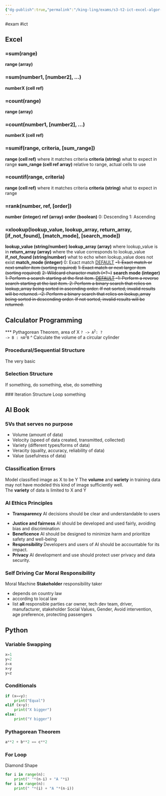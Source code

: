 ```yaml
---
{"dg-publish":true,"permalink":"/king-ling/exams/s3-t2-ict-excel-algor-ai-py/","created":"2025-03-26T23:38:37.014+08:00","updated":"2024-09-18T21:14:31.000+08:00"}
---
```


#exam #ict
## Excel
### =sum(range)
**range (array)**
### =sum(number1, \[number2], ...)
**numberX (cell ref)**
### =count(range)
**range (array)**
### =count(number1, \[number2], ...)
**numberX (cell ref)**
### =sumif(range, criteria, \[sum_range])
**range (cell ref)**
	where it matches criteria
**criteria (string)**
	what to expect in range
**sum_range (cell ref array)**
	relative to range, actual cells to use
### =countif(range, criteria)
**range (cell ref)**
	where it matches criteria
**criteria (string)**
	what to expect in range
### =rank(number, ref, \[order])
**number (integer)**
**ref (array)**
**order (boolean)**
	0: Descending
	1: Ascending

### =xlookup(lookup_value, lookup_array, return_array, \[if_not_found], \[match_mode], \[search_mode])
**lookup_value (string/number)**
**lookup_array (array)**
	where lookup_value is in
**return_array (array)**
	where the value corresponds to lookup_value
**if_not_found (string/number)**
	what to echo when lookup_value does not exist
**match_mode (integer)**
	0: Exact match <u>DEFAULT</u>
	~~-1: Exact match or next smaller item (sorting required)~~
	~~1: Exact match or next larger item (sorting required)~~
	~~2: Wildcard character match (\*\?\~)~~
**search mode (integer)**
	~~1: Perform a search starting at the first item. <u><s>DEFAULT</s></u>
	-1: Perform a reverse search starting at the last item.
	2: Perform a binary search that relies on lookup_array being sorted in ascending order. If not sorted, invalid results will be returned.
	-2: Perform a binary search that relies on lookup_array being sorted in descending order. If not sorted, invalid results will be returned.~~

## Calculator Programming
*** Pythagorean Theorem, area of X
<code>? -> A<sup>2</sup>: ? -> B : πA<sup>2</sup>B</code>
^ Calculate the volume of a circular cylinder
### Procedural/Sequential Structure
The very basic
<style> .container {font-family: sans-serif; text-align: center;} .button-wrapper button {z-index: 1;height: 40px; width: 100px; margin: 10px;padding: 5px;} .excalidraw .App-menu_top .buttonList { display: flex;} .excalidraw-wrapper { height: 800px; margin: 50px; position: relative;} :root[dir="ltr"] .excalidraw .layer-ui__wrapper .zen-mode-transition.App-menu_bottom--transition-left {transform: none;} </style><script src="https://cdn.jsdelivr.net/npm/react@17/umd/react.production.min.js"></script><script src="https://cdn.jsdelivr.net/npm/react-dom@17/umd/react-dom.production.min.js"></script><script type="text/javascript" src="https://cdn.jsdelivr.net/npm/@excalidraw/excalidraw@0/dist/excalidraw.production.min.js"></script><div id="ICT_Test_2024-06-17_2111.24.excalidraw.md1"></div><script>(function(){const InitialData={"type":"excalidraw","version":2,"source":"https://github.com/zsviczian/obsidian-excalidraw-plugin/releases/tag/2.2.6","elements":[{"type":"ellipse","version":182,"versionNonce":1946520293,"index":"a0","isDeleted":false,"id":"4Qzsb718tfaVCDS4umvCT","fillStyle":"solid","strokeWidth":2,"strokeStyle":"solid","roughness":1,"opacity":100,"angle":0,"x":-116.39987182617188,"y":-299.9111557006836,"strokeColor":"#1e1e1e","backgroundColor":"transparent","width":115.9111328125,"height":61.86663818359375,"seed":1827371749,"groupIds":[],"frameId":null,"roundness":{"type":2},"boundElements":[],"updated":1718629944427,"link":null,"locked":false},{"type":"text","version":90,"versionNonce":1882965381,"index":"a2","isDeleted":false,"id":"OwEWfi3r","fillStyle":"solid","strokeWidth":2,"strokeStyle":"solid","roughness":1,"opacity":100,"angle":0,"x":-86.53341674804688,"y":-279.2888717651367,"strokeColor":"#1e1e1e","backgroundColor":"transparent","width":49.21995544433594,"height":25,"seed":2128779403,"groupIds":[],"frameId":null,"roundness":null,"boundElements":[{"id":"04p13glqf6LIPwEbpuA3y","type":"arrow"}],"updated":1718629948631,"link":null,"locked":false,"fontSize":20,"fontFamily":1,"text":"Begin","rawText":"Begin","textAlign":"left","verticalAlign":"top","containerId":null,"originalText":"Begin","autoResize":true,"lineHeight":1.25},{"type":"arrow","version":47,"versionNonce":1564430885,"index":"a4","isDeleted":false,"id":"04p13glqf6LIPwEbpuA3y","fillStyle":"solid","strokeWidth":2,"strokeStyle":"solid","roughness":1,"opacity":100,"angle":0,"x":-55.955535888671875,"y":-239.46663665771484,"strokeColor":"#1e1e1e","backgroundColor":"transparent","width":7.1109619140625,"height":59.022186279296875,"seed":1799153221,"groupIds":[],"frameId":null,"roundness":{"type":2},"boundElements":[],"updated":1718629948631,"link":null,"locked":false,"startBinding":{"elementId":"OwEWfi3r","focus":-0.3545597283180009,"gap":14.822235107421875},"endBinding":null,"lastCommittedPoint":null,"startArrowhead":null,"endArrowhead":"arrow","points":[[0,0],[-7.1109619140625,59.022186279296875]]},{"type":"arrow","version":39,"versionNonce":1755665989,"index":"a7","isDeleted":false,"id":"Aiej-MrXc-h8oaCtro9Es","fillStyle":"solid","strokeWidth":2,"strokeStyle":"solid","roughness":1,"opacity":100,"angle":0,"x":-66.62216186523438,"y":-112.88884735107422,"strokeColor":"#1e1e1e","backgroundColor":"transparent","width":3.5555419921875,"height":64.00003051757812,"seed":784060517,"groupIds":[],"frameId":null,"roundness":{"type":2},"boundElements":[],"updated":1718630137117,"link":null,"locked":false,"startBinding":null,"endBinding":null,"lastCommittedPoint":null,"startArrowhead":null,"endArrowhead":"arrow","points":[[0,0],[-3.5555419921875,64.00003051757812]]},{"type":"rectangle","version":173,"versionNonce":1262112581,"index":"a8","isDeleted":false,"id":"E2br5AF81BIru2JEbirx1","fillStyle":"solid","strokeWidth":2,"strokeStyle":"solid","roughness":1,"opacity":100,"angle":0,"x":-132.04440307617188,"y":-51.733421325683594,"strokeColor":"#1e1e1e","backgroundColor":"transparent","width":141.5111083984375,"height":44.08892822265625,"seed":957525157,"groupIds":[],"frameId":null,"roundness":{"type":3},"boundElements":[],"updated":1718629982429,"link":null,"locked":false},{"type":"text","version":32,"versionNonce":1432230795,"index":"a9","isDeleted":false,"id":"yAN8kXaO","fillStyle":"solid","strokeWidth":2,"strokeStyle":"solid","roughness":1,"opacity":100,"angle":0,"x":-108.57772827148438,"y":-37.511131286621094,"strokeColor":"#1e1e1e","backgroundColor":"transparent","width":83.31991577148438,"height":25,"seed":1628981803,"groupIds":[],"frameId":null,"roundness":null,"boundElements":[{"id":"0Su-H6D66ebjvn2ft2Zsb","type":"arrow"}],"updated":1718630122482,"link":null,"locked":false,"fontSize":20,"fontFamily":1,"text":"A <- X+1","rawText":"A <- X+1","textAlign":"left","verticalAlign":"top","containerId":null,"originalText":"A <- X+1","autoResize":true,"lineHeight":1.25},{"type":"arrow","version":41,"versionNonce":1371893995,"index":"aA","isDeleted":false,"id":"0Su-H6D66ebjvn2ft2Zsb","fillStyle":"solid","strokeWidth":2,"strokeStyle":"solid","roughness":1,"opacity":100,"angle":0,"x":-76.03218611266017,"y":-8.355552673339844,"strokeColor":"#1e1e1e","backgroundColor":"transparent","width":8.698842606800795,"height":66.13336181640625,"seed":1282049477,"groupIds":[],"frameId":null,"roundness":{"type":2},"boundElements":[],"updated":1718630121276,"link":null,"locked":false,"startBinding":{"elementId":"yAN8kXaO","focus":0.26106520076272377,"gap":4.15557861328125},"endBinding":null,"lastCommittedPoint":null,"startArrowhead":null,"endArrowhead":"arrow","points":[[0,0],[8.698842606800795,66.13336181640625]]},{"type":"line","version":104,"versionNonce":118010277,"index":"aI","isDeleted":false,"id":"-GTGFXq04SHBaEwvZGHqI","fillStyle":"solid","strokeWidth":2,"strokeStyle":"solid","roughness":1,"opacity":100,"angle":0,"x":-117.11105346679688,"y":59.199989318847656,"strokeColor":"#1e1e1e","backgroundColor":"transparent","width":115.9111328125,"height":1.4222412109375,"seed":748210379,"groupIds":[],"frameId":null,"roundness":{"type":2},"boundElements":[],"updated":1718630091056,"link":null,"locked":false,"startBinding":null,"endBinding":null,"lastCommittedPoint":null,"startArrowhead":null,"endArrowhead":null,"points":[[0,0],[115.9111328125,1.4222412109375]]},{"type":"line","version":93,"versionNonce":511527467,"index":"aJ","isDeleted":false,"id":"0kZ4omKAarx-ooFz76JHt","fillStyle":"solid","strokeWidth":2,"strokeStyle":"solid","roughness":1,"opacity":100,"angle":0,"x":2.355621337890625,"y":59.911109924316406,"strokeColor":"#1e1e1e","backgroundColor":"transparent","width":22.04443359375,"height":49.06671142578125,"seed":1227834181,"groupIds":[],"frameId":null,"roundness":{"type":2},"boundElements":[],"updated":1718630113800,"link":null,"locked":false,"startBinding":null,"endBinding":null,"lastCommittedPoint":null,"startArrowhead":null,"endArrowhead":null,"points":[[0,0],[-22.04443359375,49.06671142578125]]},{"type":"line","version":82,"versionNonce":488606187,"index":"aK","isDeleted":false,"id":"1j_OqK6cHZ5XNbEOikjph","fillStyle":"solid","strokeWidth":2,"strokeStyle":"solid","roughness":1,"opacity":100,"angle":0,"x":-119.95553588867188,"y":65.6000747680664,"strokeColor":"#1e1e1e","backgroundColor":"transparent","width":27.7332763671875,"height":41.95562744140625,"seed":1004197093,"groupIds":[],"frameId":null,"roundness":{"type":2},"boundElements":[],"updated":1718630103563,"link":null,"locked":false,"startBinding":null,"endBinding":null,"lastCommittedPoint":null,"startArrowhead":null,"endArrowhead":null,"points":[[0,0],[-27.7332763671875,41.95562744140625]]},{"type":"line","version":166,"versionNonce":2054779915,"index":"aL","isDeleted":false,"id":"SRgNIBFv_Vu0P_NG_0VTx","fillStyle":"solid","strokeWidth":2,"strokeStyle":"solid","roughness":1,"opacity":100,"angle":0,"x":-147.68881225585938,"y":106.84452056884766,"strokeColor":"#1e1e1e","backgroundColor":"transparent","width":131.5556640625,"height":2.844482421875,"seed":1074599051,"groupIds":[],"frameId":null,"roundness":{"type":2},"boundElements":[],"updated":1718630116817,"link":null,"locked":false,"startBinding":null,"endBinding":null,"lastCommittedPoint":null,"startArrowhead":null,"endArrowhead":null,"points":[[0,0],[131.5556640625,2.844482421875]]},{"type":"text","version":20,"versionNonce":347073445,"index":"aM","isDeleted":false,"id":"L29m4mSR","fillStyle":"solid","strokeWidth":2,"strokeStyle":"solid","roughness":1,"opacity":100,"angle":0,"x":-113.55538940429688,"y":77.68888092041016,"strokeColor":"#1e1e1e","backgroundColor":"transparent","width":92.81990051269531,"height":25,"seed":1926191621,"groupIds":[],"frameId":null,"roundness":null,"boundElements":[{"id":"yz1cBa8dnDIQzGDhWFCZf","type":"arrow"}],"updated":1718630151236,"link":null,"locked":false,"fontSize":20,"fontFamily":1,"text":"Output A","rawText":"Output A","textAlign":"left","verticalAlign":"top","containerId":null,"originalText":"Output A","autoResize":true,"lineHeight":1.25},{"type":"line","version":171,"versionNonce":509006507,"index":"aN","isDeleted":false,"id":"jTlGhRVBnFWCLQfPh4u8Q","fillStyle":"solid","strokeWidth":2,"strokeStyle":"solid","roughness":1,"opacity":100,"angle":0,"x":-104.5716975003481,"y":-168.32465351567603,"strokeColor":"#1e1e1e","backgroundColor":"transparent","width":115.9111328125,"height":1.4222412109375,"seed":1669958597,"groupIds":[],"frameId":null,"roundness":{"type":2},"boundElements":[],"updated":1718630139976,"link":null,"locked":false,"startBinding":null,"endBinding":null,"lastCommittedPoint":null,"startArrowhead":null,"endArrowhead":null,"points":[[0,0],[115.9111328125,1.4222412109375]]},{"type":"line","version":160,"versionNonce":1423787339,"index":"aO","isDeleted":false,"id":"8UT2-fMXhzCkOBbFbTbB9","fillStyle":"solid","strokeWidth":2,"strokeStyle":"solid","roughness":1,"opacity":100,"angle":0,"x":14.89497730433942,"y":-167.61353291020728,"strokeColor":"#1e1e1e","backgroundColor":"transparent","width":22.04443359375,"height":49.06671142578125,"seed":1347275557,"groupIds":[],"frameId":null,"roundness":{"type":2},"boundElements":[],"updated":1718630139976,"link":null,"locked":false,"startBinding":null,"endBinding":null,"lastCommittedPoint":null,"startArrowhead":null,"endArrowhead":null,"points":[[0,0],[-22.04443359375,49.06671142578125]]},{"type":"line","version":149,"versionNonce":1664902123,"index":"aP","isDeleted":false,"id":"pyka8JkOFbil9uU9lRB6A","fillStyle":"solid","strokeWidth":2,"strokeStyle":"solid","roughness":1,"opacity":100,"angle":0,"x":-107.4161799222231,"y":-161.92456806645728,"strokeColor":"#1e1e1e","backgroundColor":"transparent","width":27.7332763671875,"height":41.95562744140625,"seed":1293098629,"groupIds":[],"frameId":null,"roundness":{"type":2},"boundElements":[],"updated":1718630139976,"link":null,"locked":false,"startBinding":null,"endBinding":null,"lastCommittedPoint":null,"startArrowhead":null,"endArrowhead":null,"points":[[0,0],[-27.7332763671875,41.95562744140625]]},{"type":"line","version":233,"versionNonce":561950347,"index":"aQ","isDeleted":false,"id":"euUNY06sjFKj4-9XrjNIr","fillStyle":"solid","strokeWidth":2,"strokeStyle":"solid","roughness":1,"opacity":100,"angle":0,"x":-135.1494562894106,"y":-120.68012226567603,"strokeColor":"#1e1e1e","backgroundColor":"transparent","width":131.5556640625,"height":2.844482421875,"seed":1620510181,"groupIds":[],"frameId":null,"roundness":{"type":2},"boundElements":[],"updated":1718630139976,"link":null,"locked":false,"startBinding":null,"endBinding":null,"lastCommittedPoint":null,"startArrowhead":null,"endArrowhead":null,"points":[[0,0],[131.5556640625,2.844482421875]]},{"type":"text","version":110,"versionNonce":1324546027,"index":"aR","isDeleted":false,"id":"IrMZ94ST","fillStyle":"solid","strokeWidth":2,"strokeStyle":"solid","roughness":1,"opacity":100,"angle":0,"x":-102.4382746487856,"y":-153.39133442387916,"strokeColor":"#1e1e1e","backgroundColor":"transparent","width":90.68659973144531,"height":25,"seed":1575420229,"groupIds":[],"frameId":null,"roundness":null,"boundElements":[],"updated":1718630146441,"link":null,"locked":false,"fontSize":20,"fontFamily":1,"text":"Input X","rawText":"Input X","textAlign":"left","verticalAlign":"top","containerId":null,"originalText":"Input X","autoResize":false,"lineHeight":1.25},{"type":"arrow","version":33,"versionNonce":1841675333,"index":"ad","isDeleted":false,"id":"yz1cBa8dnDIQzGDhWFCZf","fillStyle":"solid","strokeWidth":2,"strokeStyle":"solid","roughness":1,"opacity":100,"angle":0,"x":-90.80001831054688,"y":109.68888092041016,"strokeColor":"#1e1e1e","backgroundColor":"transparent","width":7.822265625,"height":64.71112060546875,"seed":992526245,"groupIds":[],"frameId":null,"roundness":{"type":2},"boundElements":[],"updated":1718630151236,"link":null,"locked":false,"startBinding":{"elementId":"L29m4mSR","focus":0.5428051019041145,"gap":7},"endBinding":null,"lastCommittedPoint":null,"startArrowhead":null,"endArrowhead":"arrow","points":[[0,0],[7.822265625,64.71112060546875]]},{"type":"ellipse","version":55,"versionNonce":1519685355,"index":"ae","isDeleted":false,"id":"8L8QMKGPoVszv7oUDEJ-W","fillStyle":"solid","strokeWidth":2,"strokeStyle":"solid","roughness":1,"opacity":100,"angle":0,"x":-151.24435424804688,"y":176.53336334228516,"strokeColor":"#1e1e1e","backgroundColor":"transparent","width":169.9554443359375,"height":76.0888671875,"seed":1901932293,"groupIds":[],"frameId":null,"roundness":{"type":2},"boundElements":[],"updated":1718630153986,"link":null,"locked":false},{"type":"text","version":17,"versionNonce":1044738565,"index":"af","isDeleted":false,"id":"W5eazoZH","fillStyle":"solid","strokeWidth":2,"strokeStyle":"solid","roughness":1,"opacity":100,"angle":0,"x":-84.39974975585938,"y":202.84439849853516,"strokeColor":"#1e1e1e","backgroundColor":"transparent","width":34.19996643066406,"height":25,"seed":1922660747,"groupIds":[],"frameId":null,"roundness":null,"boundElements":[],"updated":1718630161122,"link":null,"locked":false,"fontSize":20,"fontFamily":1,"text":"End","rawText":"End","textAlign":"left","verticalAlign":"top","containerId":null,"originalText":"End","autoResize":true,"lineHeight":1.25}],"appState":{"theme":"dark","viewBackgroundColor":"#ffffff","currentItemStrokeColor":"#1e1e1e","currentItemBackgroundColor":"transparent","currentItemFillStyle":"solid","currentItemStrokeWidth":2,"currentItemStrokeStyle":"solid","currentItemRoughness":1,"currentItemOpacity":100,"currentItemFontFamily":1,"currentItemFontSize":20,"currentItemTextAlign":"left","currentItemStartArrowhead":null,"currentItemEndArrowhead":"arrow","scrollX":368.2889099121094,"scrollY":511.4666748046875,"zoom":{"value":1},"currentItemRoundness":"round","gridSize":null,"gridColor":{"Bold":"#C9C9C9FF","Regular":"#EDEDEDFF"},"currentStrokeOptions":null,"previousGridSize":null,"frameRendering":{"enabled":true,"clip":true,"name":true,"outline":true},"objectsSnapModeEnabled":false},"files":{}};InitialData.scrollToContent=true;App=()=>{const e=React.useRef(null),t=React.useRef(null),[n,i]=React.useState({width:void 0,height:void 0});return React.useEffect(()=>{i({width:t.current.getBoundingClientRect().width,height:t.current.getBoundingClientRect().height});const e=()=>{i({width:t.current.getBoundingClientRect().width,height:t.current.getBoundingClientRect().height})};return window.addEventListener("resize",e),()=>window.removeEventListener("resize",e)},[t]),React.createElement(React.Fragment,null,React.createElement("div",{className:"excalidraw-wrapper",ref:t},React.createElement(ExcalidrawLib.Excalidraw,{ref:e,width:n.width,height:n.height,initialData:InitialData,viewModeEnabled:!0,zenModeEnabled:!0,gridModeEnabled:!1})))},excalidrawWrapper=document.getElementById("ICT_Test_2024-06-17_2111.24.excalidraw.md1");ReactDOM.render(React.createElement(App),excalidrawWrapper);})();</script>
### Selection Structure
If something, do something, else, do something
<div id="ICT_Test_2024-06-17_2118.23.excalidraw.md2"></div><script>(function(){const InitialData={"type":"excalidraw","version":2,"source":"https://github.com/zsviczian/obsidian-excalidraw-plugin/releases/tag/2.9.2","elements":[{"type":"ellipse","version":62,"versionNonce":776479845,"index":"a0","isDeleted":false,"id":"BAFPS91PsKOVQUXGAlSd2","fillStyle":"solid","strokeWidth":2,"strokeStyle":"solid","roughness":1,"opacity":100,"angle":0,"x":-140.57760620117188,"y":-130.31111907958984,"strokeColor":"#1e1e1e","backgroundColor":"transparent","width":144.35546875,"height":68.977783203125,"seed":2102883429,"groupIds":[],"frameId":null,"roundness":{"type":2},"boundElements":[{"id":"BDGxIW0b9HuwbOmPWSRaW","type":"arrow"}],"updated":1718630394820,"link":null,"locked":false},{"type":"text","version":32,"versionNonce":604254379,"index":"a2","isDeleted":false,"id":"yuJX2d9a","fillStyle":"solid","strokeWidth":2,"strokeStyle":"solid","roughness":1,"opacity":100,"angle":0,"x":-98.62216186523438,"y":-106.84444427490234,"strokeColor":"#1e1e1e","backgroundColor":"transparent","width":49.21995544433594,"height":25,"seed":1160760421,"groupIds":[],"frameId":null,"roundness":null,"boundElements":[],"updated":1743075956065,"link":null,"locked":false,"fontSize":20,"fontFamily":1,"text":"Begin","rawText":"Begin","textAlign":"left","verticalAlign":"top","containerId":null,"originalText":"Begin","autoResize":true,"lineHeight":1.25},{"type":"arrow","version":32,"versionNonce":774245637,"index":"a3","isDeleted":false,"id":"BDGxIW0b9HuwbOmPWSRaW","fillStyle":"solid","strokeWidth":2,"strokeStyle":"solid","roughness":1,"opacity":100,"angle":0,"x":-71.59982299804688,"y":-59.91112518310547,"strokeColor":"#1e1e1e","backgroundColor":"transparent","width":1.422119140625,"height":66.84445190429688,"seed":1805755333,"groupIds":[],"frameId":null,"roundness":{"type":2},"boundElements":[],"updated":1718630394820,"link":null,"locked":false,"startBinding":{"elementId":"BAFPS91PsKOVQUXGAlSd2","focus":0.054916615692871276,"gap":1.4557977422987136},"endBinding":null,"lastCommittedPoint":null,"startArrowhead":null,"endArrowhead":"arrow","points":[[0,0],[1.422119140625,66.84445190429688]]},{"type":"diamond","version":110,"versionNonce":530859685,"index":"a4","isDeleted":false,"id":"LDzsnk1iiUdANZ2YAXcwY","fillStyle":"solid","strokeWidth":2,"strokeStyle":"solid","roughness":1,"opacity":100,"angle":0,"x":-139.15548706054688,"y":5.511116027832031,"strokeColor":"#1e1e1e","backgroundColor":"transparent","width":137.95556640625,"height":66.13333129882812,"seed":1156599749,"groupIds":[],"frameId":null,"roundness":{"type":2},"boundElements":[],"updated":1718630424527,"link":null,"locked":false},{"type":"text","version":39,"versionNonce":840221573,"index":"a5","isDeleted":false,"id":"zCTAcaR7","fillStyle":"solid","strokeWidth":2,"strokeStyle":"solid","roughness":1,"opacity":100,"angle":0,"x":-112.13339233398438,"y":26.133338928222656,"strokeColor":"#1e1e1e","backgroundColor":"transparent","width":85.159912109375,"height":25,"seed":1320913547,"groupIds":[],"frameId":null,"roundness":null,"boundElements":[],"updated":1743075956065,"link":null,"locked":false,"fontSize":20,"fontFamily":1,"text":"Condition","rawText":"Condition","textAlign":"left","verticalAlign":"top","containerId":null,"originalText":"Condition","autoResize":true,"lineHeight":1.25},{"type":"line","version":30,"versionNonce":221908965,"index":"a6","isDeleted":false,"id":"EnYEApBAdcHGWAY8fvGQi","fillStyle":"solid","strokeWidth":2,"strokeStyle":"solid","roughness":1,"opacity":100,"angle":0,"x":-190.35556030273438,"y":41.77777862548828,"strokeColor":"#1e1e1e","backgroundColor":"transparent","width":54.7557373046875,"height":0.71112060546875,"seed":1970555237,"groupIds":[],"frameId":null,"roundness":{"type":2},"boundElements":[],"updated":1718630421975,"link":null,"locked":false,"startBinding":null,"endBinding":null,"lastCommittedPoint":null,"startArrowhead":null,"endArrowhead":null,"points":[[0,0],[54.7557373046875,-0.71112060546875]]},{"type":"line","version":23,"versionNonce":563961061,"index":"a7","isDeleted":false,"id":"ugioLFQU-ogbAS6xCI9Os","fillStyle":"solid","strokeWidth":2,"strokeStyle":"solid","roughness":1,"opacity":100,"angle":0,"x":-2.622161865234375,"y":41.06665802001953,"strokeColor":"#1e1e1e","backgroundColor":"transparent","width":64.7110595703125,"height":0.7110595703125,"seed":1930308101,"groupIds":[],"frameId":null,"roundness":{"type":2},"boundElements":[],"updated":1718630426255,"link":null,"locked":false,"startBinding":null,"endBinding":null,"lastCommittedPoint":null,"startArrowhead":null,"endArrowhead":null,"points":[[0,0],[64.7110595703125,-0.7110595703125]]},{"type":"arrow","version":60,"versionNonce":1080186885,"index":"a8","isDeleted":false,"id":"6nXEQDA1qZ4_7WT-yDsS6","fillStyle":"solid","strokeWidth":2,"strokeStyle":"solid","roughness":1,"opacity":100,"angle":0,"x":-193.91110229492188,"y":39.644447326660156,"strokeColor":"#1e1e1e","backgroundColor":"transparent","width":2.13330078125,"height":78.22222900390625,"seed":2047506501,"groupIds":[],"frameId":null,"roundness":{"type":2},"boundElements":[],"updated":1718630430661,"link":null,"locked":false,"startBinding":null,"endBinding":null,"lastCommittedPoint":null,"startArrowhead":null,"endArrowhead":"arrow","points":[[0,0],[2.13330078125,78.22222900390625]]},{"type":"arrow","version":45,"versionNonce":124372101,"index":"a9","isDeleted":false,"id":"Kxp7VsZSqpm6mQSlXG4Iw","fillStyle":"solid","strokeWidth":2,"strokeStyle":"solid","roughness":1,"opacity":100,"angle":0,"x":66.35562133789062,"y":41.77777862548828,"strokeColor":"#1e1e1e","backgroundColor":"transparent","width":3.5555419921875,"height":82.4888916015625,"seed":1757613925,"groupIds":[],"frameId":null,"roundness":{"type":2},"boundElements":[],"updated":1718630435306,"link":null,"locked":false,"startBinding":null,"endBinding":null,"lastCommittedPoint":null,"startArrowhead":null,"endArrowhead":"arrow","points":[[0,0],[3.5555419921875,82.4888916015625]]},{"type":"rectangle","version":107,"versionNonce":1792829995,"index":"aB","isDeleted":false,"id":"FfSYnTkAJ2y7LHcy9IlFi","fillStyle":"solid","strokeWidth":2,"strokeStyle":"solid","roughness":1,"opacity":100,"angle":0,"x":-244.39999389648438,"y":124.26667022705078,"strokeColor":"#1e1e1e","backgroundColor":"transparent","width":121.5999755859375,"height":71.11111450195312,"seed":1860599877,"groupIds":[],"frameId":null,"roundness":{"type":3},"boundElements":[],"updated":1718630450312,"link":null,"locked":false},{"type":"text","version":64,"versionNonce":959374155,"index":"aC","isDeleted":false,"id":"IkIHTiV6","fillStyle":"solid","strokeWidth":2,"strokeStyle":"solid","roughness":1,"opacity":100,"angle":0,"x":-233.73336791992188,"y":132.80005645751953,"strokeColor":"#1e1e1e","backgroundColor":"transparent","width":99.33988952636719,"height":50,"seed":1002695883,"groupIds":[],"frameId":null,"roundness":null,"boundElements":[],"updated":1743075956065,"link":null,"locked":false,"fontSize":20,"fontFamily":1,"text":"Processing\nStep","rawText":"Processing\nStep","textAlign":"left","verticalAlign":"top","containerId":null,"originalText":"Processing\nStep","autoResize":true,"lineHeight":1.25},{"type":"rectangle","version":208,"versionNonce":1627669381,"index":"aD","isDeleted":false,"id":"bK2tlZToVwyjtKZMeedIQ","fillStyle":"solid","strokeWidth":2,"strokeStyle":"solid","roughness":1,"opacity":100,"angle":0,"x":10.533416748046875,"y":126.39995574951172,"strokeColor":"#1e1e1e","backgroundColor":"transparent","width":121.5999755859375,"height":71.11111450195312,"seed":1146365515,"groupIds":[],"frameId":null,"roundness":{"type":3},"boundElements":[],"updated":1718630467363,"link":null,"locked":false},{"type":"text","version":165,"versionNonce":1612450533,"index":"aE","isDeleted":false,"id":"MOuqfwsN","fillStyle":"solid","strokeWidth":2,"strokeStyle":"solid","roughness":1,"opacity":100,"angle":0,"x":21.200042724609375,"y":134.93334197998047,"strokeColor":"#1e1e1e","backgroundColor":"transparent","width":99.33988952636719,"height":50,"seed":1664034027,"groupIds":[],"frameId":null,"roundness":null,"boundElements":[],"updated":1743075956066,"link":null,"locked":false,"fontSize":20,"fontFamily":1,"text":"Processing\nStep","rawText":"Processing\nStep","textAlign":"left","verticalAlign":"top","containerId":null,"originalText":"Processing\nStep","autoResize":true,"lineHeight":1.25},{"type":"line","version":88,"versionNonce":2062964971,"index":"aH","isDeleted":false,"id":"KCokbfXEpwsWS--h3ysZe","fillStyle":"solid","strokeWidth":2,"strokeStyle":"solid","roughness":1,"opacity":100,"angle":0,"x":-186.08871459960938,"y":195.3777847290039,"strokeColor":"#1e1e1e","backgroundColor":"transparent","width":1.42236328125,"height":77.5111083984375,"seed":1208320811,"groupIds":[],"frameId":null,"roundness":{"type":2},"boundElements":[],"updated":1718630476717,"link":null,"locked":false,"startBinding":null,"endBinding":null,"lastCommittedPoint":null,"startArrowhead":null,"endArrowhead":null,"points":[[0,0],[-1.42236328125,77.5111083984375]]},{"type":"line","version":36,"versionNonce":455340235,"index":"aI","isDeleted":false,"id":"4H2uWcwvc7IjZPI-OEfap","fillStyle":"solid","strokeWidth":2,"strokeStyle":"solid","roughness":1,"opacity":100,"angle":0,"x":-188.22213745117188,"y":275.73331451416016,"strokeColor":"#1e1e1e","backgroundColor":"transparent","width":124.4443359375,"height":3.55560302734375,"seed":2016543627,"groupIds":[],"frameId":null,"roundness":{"type":2},"boundElements":[],"updated":1718630479248,"link":null,"locked":false,"startBinding":null,"endBinding":null,"lastCommittedPoint":null,"startArrowhead":null,"endArrowhead":null,"points":[[0,0],[124.4443359375,3.55560302734375]]},{"type":"line","version":40,"versionNonce":1622501163,"index":"aJ","isDeleted":false,"id":"bFpBv3VsBl5HlP_pagg3R","fillStyle":"solid","strokeWidth":2,"strokeStyle":"solid","roughness":1,"opacity":100,"angle":0,"x":76.31118774414062,"y":201.7778091430664,"strokeColor":"#1e1e1e","backgroundColor":"transparent","width":0.711181640625,"height":78.22216796875,"seed":312581995,"groupIds":[],"frameId":null,"roundness":{"type":2},"boundElements":[],"updated":1718630480661,"link":null,"locked":false,"startBinding":null,"endBinding":null,"lastCommittedPoint":null,"startArrowhead":null,"endArrowhead":null,"points":[[0,0],[-0.711181640625,78.22216796875]]},{"type":"line","version":41,"versionNonce":2123423787,"index":"aK","isDeleted":false,"id":"m3BgjdlndojLOSBUqwlR3","fillStyle":"solid","strokeWidth":2,"strokeStyle":"solid","roughness":1,"opacity":100,"angle":0,"x":75.60000610351562,"y":279.9999771118164,"strokeColor":"#1e1e1e","backgroundColor":"transparent","width":142.933349609375,"height":2.84442138671875,"seed":1735739851,"groupIds":[],"frameId":null,"roundness":{"type":2},"boundElements":[],"updated":1718630482830,"link":null,"locked":false,"startBinding":null,"endBinding":null,"lastCommittedPoint":null,"startArrowhead":null,"endArrowhead":null,"points":[[0,0],[-142.933349609375,-2.84442138671875]]},{"type":"arrow","version":54,"versionNonce":1312817995,"index":"aL","isDeleted":false,"id":"oZHXGePjYMrmALrfxKzCH","fillStyle":"solid","strokeWidth":2,"strokeStyle":"solid","roughness":1,"opacity":100,"angle":0,"x":-66.62216186523438,"y":279.9999771118164,"strokeColor":"#1e1e1e","backgroundColor":"transparent","width":0.7110595703125,"height":76.800048828125,"seed":226075339,"groupIds":[],"frameId":null,"roundness":{"type":2},"boundElements":[],"updated":1718630486997,"link":null,"locked":false,"startBinding":null,"endBinding":null,"lastCommittedPoint":null,"startArrowhead":null,"endArrowhead":"arrow","points":[[0,0],[0.7110595703125,76.800048828125]]},{"type":"ellipse","version":137,"versionNonce":482399979,"index":"aM","isDeleted":false,"id":"AdZ5We9XqdnDOwOks3xPo","fillStyle":"solid","strokeWidth":2,"strokeStyle":"solid","roughness":1,"opacity":100,"angle":0,"x":-124.93307495117188,"y":355.3777847290039,"strokeColor":"#1e1e1e","backgroundColor":"transparent","width":127.288818359375,"height":64,"seed":1570202091,"groupIds":[],"frameId":null,"roundness":{"type":2},"boundElements":[],"updated":1718630498171,"link":null,"locked":false},{"type":"text","version":26,"versionNonce":1202340331,"index":"aN","isDeleted":false,"id":"g8pSPwNC","fillStyle":"solid","strokeWidth":2,"strokeStyle":"solid","roughness":1,"opacity":100,"angle":0,"x":-82.97787475585938,"y":375.9999771118164,"strokeColor":"#1e1e1e","backgroundColor":"transparent","width":34.19996643066406,"height":25,"seed":1683108005,"groupIds":[],"frameId":null,"roundness":null,"boundElements":[],"updated":1743075956066,"link":null,"locked":false,"fontSize":20,"fontFamily":1,"text":"End","rawText":"End","textAlign":"left","verticalAlign":"top","containerId":null,"originalText":"End","autoResize":true,"lineHeight":1.25},{"type":"text","version":29,"versionNonce":277046853,"index":"aO","isDeleted":false,"id":"eNhKy615","fillStyle":"solid","strokeWidth":2,"strokeStyle":"solid","roughness":1,"opacity":100,"angle":0,"x":-154.80001831054688,"y":-1.4222335815429688,"strokeColor":"#1e1e1e","backgroundColor":"transparent","width":167.5597686767578,"height":25,"seed":680963173,"groupIds":[],"frameId":null,"roundness":null,"boundElements":[],"updated":1743075956066,"link":null,"locked":false,"fontSize":20,"fontFamily":1,"text":"F              T","rawText":"F              T","textAlign":"left","verticalAlign":"top","containerId":null,"originalText":"F              T","autoResize":true,"lineHeight":1.25},{"id":"dVr1tM6wsn7incQrH_Xax","type":"freedraw","x":-208.784817088734,"y":-93.88403944535688,"width":15.530301874334157,"height":50.37879250266337,"angle":0,"strokeColor":"#1e1e1e","backgroundColor":"transparent","fillStyle":"solid","strokeWidth":2,"strokeStyle":"solid","roughness":1,"opacity":100,"groupIds":[],"frameId":null,"index":"aP","roundness":null,"seed":1489298449,"version":13,"versionNonce":1934317151,"isDeleted":true,"boundElements":null,"updated":1743075984080,"link":null,"locked":false,"points":[[0,0],[-0.37878903475674974,0.7575711337002815],[-0.7575746016068763,3.030298406427562],[-1.8939382379705307,6.4393893155184685],[-4.5454545454545325,15.530298406427562],[-6.060607216574937,20.454545454545467],[-7.5757529518820945,26.136363636363654],[-12.87878903475675,42.045440673828125],[-14.77272727272728,46.21211658824575],[-15.530301874334157,50.37879250266337],[-15.530301874334157,50.37879250266337]],"pressures":[0.16078431904315948,0.16078431904315948,0.16078431904315948,0.14901961386203766,0.12941177189350128,0.13333334028720856,0.12156863510608673,0.08235294371843338,0.06666667014360428,0.0313725508749485,0],"simulatePressure":false,"lastCommittedPoint":[-15.530301874334157,50.37879250266337]}],"appState":{"theme":"dark","viewBackgroundColor":"#ffffff","currentItemStrokeColor":"#1e1e1e","currentItemBackgroundColor":"transparent","currentItemFillStyle":"solid","currentItemStrokeWidth":2,"currentItemStrokeStyle":"solid","currentItemRoughness":1,"currentItemOpacity":100,"currentItemFontFamily":1,"currentItemFontSize":20,"currentItemTextAlign":"left","currentItemStartArrowhead":null,"currentItemEndArrowhead":"arrow","currentItemArrowType":"round","scrollX":259.77321555397725,"scrollY":246.9143378517844,"zoom":{"value":1.1},"currentItemRoundness":"round","gridSize":20,"gridStep":5,"gridModeEnabled":false,"gridColor":{"Bold":"rgba(217, 217, 217, 0.5)","Regular":"rgba(230, 230, 230, 0.5)"},"currentStrokeOptions":null,"frameRendering":{"enabled":true,"clip":true,"name":true,"outline":true},"objectsSnapModeEnabled":false,"activeTool":{"type":"freedraw","customType":null,"locked":false,"lastActiveTool":null}},"files":{}};InitialData.scrollToContent=true;App=()=>{const e=React.useRef(null),t=React.useRef(null),[n,i]=React.useState({width:void 0,height:void 0});return React.useEffect(()=>{i({width:t.current.getBoundingClientRect().width,height:t.current.getBoundingClientRect().height});const e=()=>{i({width:t.current.getBoundingClientRect().width,height:t.current.getBoundingClientRect().height})};return window.addEventListener("resize",e),()=>window.removeEventListener("resize",e)},[t]),React.createElement(React.Fragment,null,React.createElement("div",{className:"excalidraw-wrapper",ref:t},React.createElement(ExcalidrawLib.Excalidraw,{ref:e,width:n.width,height:n.height,initialData:InitialData,viewModeEnabled:!0,zenModeEnabled:!0,gridModeEnabled:!1})))},excalidrawWrapper=document.getElementById("ICT_Test_2024-06-17_2118.23.excalidraw.md2");ReactDOM.render(React.createElement(App),excalidrawWrapper);})();</script>
### Iteration Structure
Loop something
<div id="ICT_Test_2024-06-17_2124.13.excalidraw.md3"></div><script>(function(){const InitialData={"type":"excalidraw","version":2,"source":"https://github.com/zsviczian/obsidian-excalidraw-plugin/releases/tag/2.2.6","elements":[{"type":"arrow","version":54,"versionNonce":1235273477,"index":"a2","isDeleted":false,"id":"tT3NjbQ5P-2pNYF57LP_9","fillStyle":"solid","strokeWidth":2,"strokeStyle":"solid","roughness":1,"opacity":100,"angle":0,"x":-41.733245849609375,"y":-263.6444625854492,"strokeColor":"#1e1e1e","backgroundColor":"transparent","width":0.711181640625,"height":67.55557250976562,"seed":31327941,"groupIds":[],"frameId":null,"roundness":{"type":2},"boundElements":[],"updated":1718630674455,"link":null,"locked":false,"startBinding":null,"endBinding":null,"lastCommittedPoint":null,"startArrowhead":null,"endArrowhead":"arrow","points":[[0,0],[-0.711181640625,67.55557250976562]]},{"type":"diamond","version":205,"versionNonce":555418277,"index":"a3","isDeleted":false,"id":"YXLumPB8_Smp-qR27ghgK","fillStyle":"solid","strokeWidth":2,"strokeStyle":"solid","roughness":1,"opacity":100,"angle":0,"x":-149.82211303710938,"y":-191.11116790771484,"strokeColor":"#1e1e1e","backgroundColor":"transparent","width":213.3336181640625,"height":70,"seed":494904939,"groupIds":[],"frameId":null,"roundness":{"type":2},"boundElements":[{"type":"text","id":"OpGgtYLg"}],"updated":1718630695963,"link":null,"locked":false},{"type":"text","version":14,"versionNonce":212262845,"index":"a3V","isDeleted":false,"id":"OpGgtYLg","fillStyle":"solid","strokeWidth":2,"strokeStyle":"solid","roughness":1,"opacity":100,"angle":0,"x":-85.56866455078125,"y":-168.61116790771484,"strokeColor":"#1e1e1e","backgroundColor":"transparent","width":85.159912109375,"height":25,"seed":1819529099,"groupIds":[],"frameId":null,"roundness":null,"boundElements":[],"updated":1718667238477,"link":null,"locked":false,"fontSize":20,"fontFamily":1,"text":"Condition","rawText":"Condition","textAlign":"center","verticalAlign":"middle","containerId":"YXLumPB8_Smp-qR27ghgK","originalText":"Condition","autoResize":true,"lineHeight":1.25},{"type":"line","version":60,"versionNonce":1234359941,"index":"a6","isDeleted":false,"id":"qROGpu_ITS62i8pm8ezcv","fillStyle":"solid","strokeWidth":2,"strokeStyle":"solid","roughness":1,"opacity":100,"angle":0,"x":-143.42221069335938,"y":-151.99999237060547,"strokeColor":"#1e1e1e","backgroundColor":"transparent","width":71.111083984375,"height":2.844451904296875,"seed":1386092229,"groupIds":[],"frameId":null,"roundness":{"type":2},"boundElements":[],"updated":1718630710341,"link":null,"locked":false,"startBinding":null,"endBinding":null,"lastCommittedPoint":null,"startArrowhead":null,"endArrowhead":null,"points":[[0,0],[-71.111083984375,-2.844451904296875]]},{"type":"line","version":31,"versionNonce":1223028677,"index":"a7","isDeleted":false,"id":"WXBio72jfS3jNc3QAbBdH","fillStyle":"solid","strokeWidth":2,"strokeStyle":"solid","roughness":1,"opacity":100,"angle":0,"x":52.844512939453125,"y":-156.2666244506836,"strokeColor":"#1e1e1e","backgroundColor":"transparent","width":66.13330078125,"height":1.42218017578125,"seed":610254309,"groupIds":[],"frameId":null,"roundness":{"type":2},"boundElements":[],"updated":1718630712522,"link":null,"locked":false,"startBinding":null,"endBinding":null,"lastCommittedPoint":null,"startArrowhead":null,"endArrowhead":null,"points":[[0,0],[66.13330078125,1.42218017578125]]},{"type":"arrow","version":49,"versionNonce":1134206245,"index":"a9","isDeleted":false,"id":"-tCh1_6nGuRW7czCnnwsR","fillStyle":"solid","strokeWidth":2,"strokeStyle":"solid","roughness":1,"opacity":100,"angle":0,"x":-211.68881225585938,"y":-156.2666244506836,"strokeColor":"#1e1e1e","backgroundColor":"transparent","width":2.1334228515625,"height":87.46661376953125,"seed":336211589,"groupIds":[],"frameId":null,"roundness":{"type":2},"boundElements":[],"updated":1718630723793,"link":null,"locked":false,"startBinding":null,"endBinding":null,"lastCommittedPoint":null,"startArrowhead":null,"endArrowhead":"arrow","points":[[0,0],[-2.1334228515625,87.46661376953125]]},{"type":"arrow","version":54,"versionNonce":1007241221,"index":"aA","isDeleted":false,"id":"ee3pKHyGGVECMhjeQjk3s","fillStyle":"solid","strokeWidth":2,"strokeStyle":"solid","roughness":1,"opacity":100,"angle":0,"x":121.82229614257812,"y":-156.2666244506836,"strokeColor":"#1e1e1e","backgroundColor":"transparent","width":3.555419921875,"height":102.39996337890625,"seed":586526853,"groupIds":[],"frameId":null,"roundness":{"type":2},"boundElements":[],"updated":1718630726634,"link":null,"locked":false,"startBinding":null,"endBinding":null,"lastCommittedPoint":null,"startArrowhead":null,"endArrowhead":"arrow","points":[[0,0],[-3.555419921875,102.39996337890625]]},{"type":"rectangle","version":61,"versionNonce":1107911429,"index":"aB","isDeleted":false,"id":"pXrHSkIWJxqg4995yrE-C","fillStyle":"solid","strokeWidth":2,"strokeStyle":"solid","roughness":1,"opacity":100,"angle":0,"x":-267.1554870605469,"y":-65.95552825927734,"strokeColor":"#1e1e1e","backgroundColor":"transparent","width":122.31103515625,"height":69.6888427734375,"seed":839647077,"groupIds":[],"frameId":null,"roundness":{"type":3},"boundElements":[{"type":"text","id":"yXAuPN6I"},{"id":"K7Z-ku4KsVcRY0A9Xw2Ag","type":"arrow"}],"updated":1718630791450,"link":null,"locked":false},{"type":"text","version":16,"versionNonce":495306387,"index":"aC","isDeleted":false,"id":"yXAuPN6I","fillStyle":"solid","strokeWidth":2,"strokeStyle":"solid","roughness":1,"opacity":100,"angle":0,"x":-250.81991577148438,"y":-43.611106872558594,"strokeColor":"#1e1e1e","backgroundColor":"transparent","width":89.639892578125,"height":25,"seed":626510283,"groupIds":[],"frameId":null,"roundness":null,"boundElements":[],"updated":1718667238477,"link":null,"locked":false,"fontSize":20,"fontFamily":1,"text":"Do stuff","rawText":"Do stuff","textAlign":"center","verticalAlign":"middle","containerId":"pXrHSkIWJxqg4995yrE-C","originalText":"Do stuff","autoResize":true,"lineHeight":1.25},{"type":"rectangle","version":237,"versionNonce":1944205189,"index":"aD","isDeleted":false,"id":"xWRcuoSLKEErz0hG3ZAgN","fillStyle":"solid","strokeWidth":2,"strokeStyle":"solid","roughness":1,"opacity":100,"angle":0,"x":52.133331298828125,"y":-55.288902282714844,"strokeColor":"#1e1e1e","backgroundColor":"transparent","width":122.31103515625,"height":69.6888427734375,"seed":1794127493,"groupIds":[],"frameId":null,"roundness":{"type":3},"boundElements":[{"type":"text","id":"xXEEyWnN"}],"updated":1718630764774,"link":null,"locked":false},{"type":"text","version":193,"versionNonce":999153693,"index":"aE","isDeleted":false,"id":"xXEEyWnN","fillStyle":"solid","strokeWidth":2,"strokeStyle":"solid","roughness":1,"opacity":100,"angle":0,"x":68.46890258789062,"y":-32.944480895996094,"strokeColor":"#1e1e1e","backgroundColor":"transparent","width":89.639892578125,"height":25,"seed":1930501605,"groupIds":[],"frameId":null,"roundness":null,"boundElements":[],"updated":1718667238477,"link":null,"locked":false,"fontSize":20,"fontFamily":1,"text":"Do stuff","rawText":"Do stuff","textAlign":"center","verticalAlign":"middle","containerId":"xWRcuoSLKEErz0hG3ZAgN","originalText":"Do stuff","autoResize":true,"lineHeight":1.25},{"type":"text","version":32,"versionNonce":1960148019,"index":"aK","isDeleted":false,"id":"iieKxGmu","fillStyle":"solid","strokeWidth":2,"strokeStyle":"solid","roughness":1,"opacity":100,"angle":0,"x":-142.71102905273438,"y":-211.73332977294922,"strokeColor":"#1e1e1e","backgroundColor":"transparent","width":207.55970764160156,"height":25,"seed":1209076965,"groupIds":[],"frameId":null,"roundness":null,"boundElements":[],"updated":1718667238477,"link":null,"locked":false,"fontSize":20,"fontFamily":1,"text":"F                  T","rawText":"F                  T","textAlign":"left","verticalAlign":"top","containerId":null,"originalText":"F                  T","autoResize":true,"lineHeight":1.25},{"type":"line","version":56,"versionNonce":1274160261,"index":"aO","isDeleted":false,"id":"aHHP4tmDNkC7_pf-sn6eA","fillStyle":"solid","strokeWidth":2,"strokeStyle":"solid","roughness":1,"opacity":100,"angle":0,"x":118.97781372070312,"y":12.977760314941406,"strokeColor":"#1e1e1e","backgroundColor":"transparent","width":0.7110595703125,"height":66.1334228515625,"seed":746838597,"groupIds":[],"frameId":null,"roundness":{"type":2},"boundElements":[],"updated":1718630767117,"link":null,"locked":false,"startBinding":null,"endBinding":null,"lastCommittedPoint":null,"startArrowhead":null,"endArrowhead":null,"points":[[0,0],[0.7110595703125,66.1334228515625]]},{"type":"line","version":61,"versionNonce":958637829,"index":"aP","isDeleted":false,"id":"5OuUanWk09gd6EyKkcY_n","fillStyle":"solid","strokeWidth":2,"strokeStyle":"solid","roughness":1,"opacity":100,"angle":0,"x":119.68887329101562,"y":79.1111831665039,"strokeColor":"#1e1e1e","backgroundColor":"transparent","width":120.888916015625,"height":0,"seed":2040876005,"groupIds":[],"frameId":null,"roundness":{"type":2},"boundElements":[],"updated":1718630769311,"link":null,"locked":false,"startBinding":null,"endBinding":null,"lastCommittedPoint":null,"startArrowhead":null,"endArrowhead":null,"points":[[0,0],[120.888916015625,0]]},{"type":"line","version":115,"versionNonce":1659683781,"index":"aQ","isDeleted":false,"id":"YYGDU424OM7gyT9mPmfOw","fillStyle":"solid","strokeWidth":2,"strokeStyle":"solid","roughness":1,"opacity":100,"angle":0,"x":240.57778930664062,"y":79.1111831665039,"strokeColor":"#1e1e1e","backgroundColor":"transparent","width":2.84423828125,"height":323.5556335449219,"seed":2055372389,"groupIds":[],"frameId":null,"roundness":{"type":2},"boundElements":[],"updated":1718630771969,"link":null,"locked":false,"startBinding":null,"endBinding":null,"lastCommittedPoint":null,"startArrowhead":null,"endArrowhead":null,"points":[[0,0],[-2.84423828125,-323.5556335449219]]},{"type":"arrow","version":107,"versionNonce":1140639109,"index":"aR","isDeleted":false,"id":"GQWOyU4yio3M91JKCJatL","fillStyle":"solid","strokeWidth":2,"strokeStyle":"solid","roughness":1,"opacity":100,"angle":0,"x":238.44448852539062,"y":-244.44445037841797,"strokeColor":"#1e1e1e","backgroundColor":"transparent","width":276.6221923828125,"height":4.26666259765625,"seed":1854538533,"groupIds":[],"frameId":null,"roundness":{"type":2},"boundElements":[],"updated":1718630776679,"link":null,"locked":false,"startBinding":null,"endBinding":null,"lastCommittedPoint":null,"startArrowhead":null,"endArrowhead":"arrow","points":[[0,0],[-276.6221923828125,4.26666259765625]]},{"type":"arrow","version":67,"versionNonce":1504988019,"index":"aU","isDeleted":false,"id":"K7Z-ku4KsVcRY0A9Xw2Ag","fillStyle":"solid","strokeWidth":2,"strokeStyle":"solid","roughness":1,"opacity":100,"angle":0,"x":-210.28027197253752,"y":4.733314514160156,"strokeColor":"#1e1e1e","backgroundColor":"transparent","width":0.6974807130093552,"height":87.888916015625,"seed":347359141,"groupIds":[],"frameId":null,"roundness":{"type":2},"boundElements":[],"updated":1718667238545,"link":null,"locked":false,"startBinding":{"elementId":"pXrHSkIWJxqg4995yrE-C","gap":1,"focus":0.06504494161741749},"endBinding":null,"lastCommittedPoint":null,"startArrowhead":null,"endArrowhead":"arrow","points":[[0,0],[-0.6974807130093552,87.888916015625]]},{"type":"text","version":95,"versionNonce":175494269,"index":"aV","isDeleted":false,"id":"bvIrNUtG","fillStyle":"solid","strokeWidth":2,"strokeStyle":"solid","roughness":1,"opacity":100,"angle":0,"x":-318.4739170150832,"y":-275.02217864990234,"strokeColor":"#1e1e1e","backgroundColor":"transparent","width":247.4525146484375,"height":39.933319091796875,"seed":251284075,"groupIds":[],"frameId":null,"roundness":null,"boundElements":[],"updated":1718667238477,"link":null,"locked":false,"fontSize":31.9466552734375,"fontFamily":1,"text":"While / WhileEnd","rawText":"While / WhileEnd","textAlign":"left","verticalAlign":"top","containerId":null,"originalText":"While / WhileEnd","autoResize":true,"lineHeight":1.25}],"appState":{"theme":"dark","viewBackgroundColor":"#ffffff","currentItemStrokeColor":"#1e1e1e","currentItemBackgroundColor":"transparent","currentItemFillStyle":"solid","currentItemStrokeWidth":2,"currentItemStrokeStyle":"solid","currentItemRoughness":1,"currentItemOpacity":100,"currentItemFontFamily":1,"currentItemFontSize":20,"currentItemTextAlign":"left","currentItemStartArrowhead":null,"currentItemEndArrowhead":"arrow","scrollX":350.4920204616152,"scrollY":698.8838135911059,"zoom":{"value":0.8},"currentItemRoundness":"round","gridSize":null,"gridColor":{"Bold":"#C9C9C9FF","Regular":"#EDEDEDFF"},"currentStrokeOptions":null,"previousGridSize":null,"frameRendering":{"enabled":true,"clip":true,"name":true,"outline":true},"objectsSnapModeEnabled":false},"files":{}};InitialData.scrollToContent=true;App=()=>{const e=React.useRef(null),t=React.useRef(null),[n,i]=React.useState({width:void 0,height:void 0});return React.useEffect(()=>{i({width:t.current.getBoundingClientRect().width,height:t.current.getBoundingClientRect().height});const e=()=>{i({width:t.current.getBoundingClientRect().width,height:t.current.getBoundingClientRect().height})};return window.addEventListener("resize",e),()=>window.removeEventListener("resize",e)},[t]),React.createElement(React.Fragment,null,React.createElement("div",{className:"excalidraw-wrapper",ref:t},React.createElement(ExcalidrawLib.Excalidraw,{ref:e,width:n.width,height:n.height,initialData:InitialData,viewModeEnabled:!0,zenModeEnabled:!0,gridModeEnabled:!1})))},excalidrawWrapper=document.getElementById("ICT_Test_2024-06-17_2124.13.excalidraw.md3");ReactDOM.render(React.createElement(App),excalidrawWrapper);})();</script>

## AI Book
### 5Vs that serves no purpose
- Volume (amount of data)
- Velocity (speed of data created, transmitted, collected)
- Variety (different types/forms of data)
- Veracity (quality, accuracy, reliability of data)
- Value (usefulness of data)
### Classification Errors
Model classified image as X to be Y
The **volume** and **variety** in training data may not have modeled this kind of image sufficiently well.	
The **variety** of data is limited to X and Y
### AI Ethics Principles
- **Transparency**
  AI decisions should be clear and understandable to users
* **Justice and fairness**
  AI should be developed and used fairly, avoiding bias and discrimination
* **Beneficence** 
  AI should be designed to minimize harm and prioritize safety and well-being
* **Responsibility**
  Developers and users of AI should be accountable for its impact.
* **Privacy**
  AI development and use should protect user privacy and data security.
### Self Driving Car Moral Responsibility
Moral Machine
**Stakeholder** responsibility taker
- depends on country law
- according to local law
- list **all** responsible parties
  car owner, tech dev team, driver, manufacturer, stakeholder
Social Values, Gender, Avoid intervention, age preference, protecting passengers
## Python
### Variable Swapping
```python
x=1
y=2
z=x
x=y
y=z
```
### Conditionals
```python
if (x==y):
	print("Equal")
elif (x>y):
	print("X bigger")
else:
	print("Y bigger")
```
### Pythagorean Theorem
```python
a**2 + b**2 == c**2
```
### For Loop
Diamond Shape
```python
for i in range(n):
	print(" "*(n-i) + "A "*i)
for i in range(n):
	print(" "*(i) + "A "*(n-i))
```
